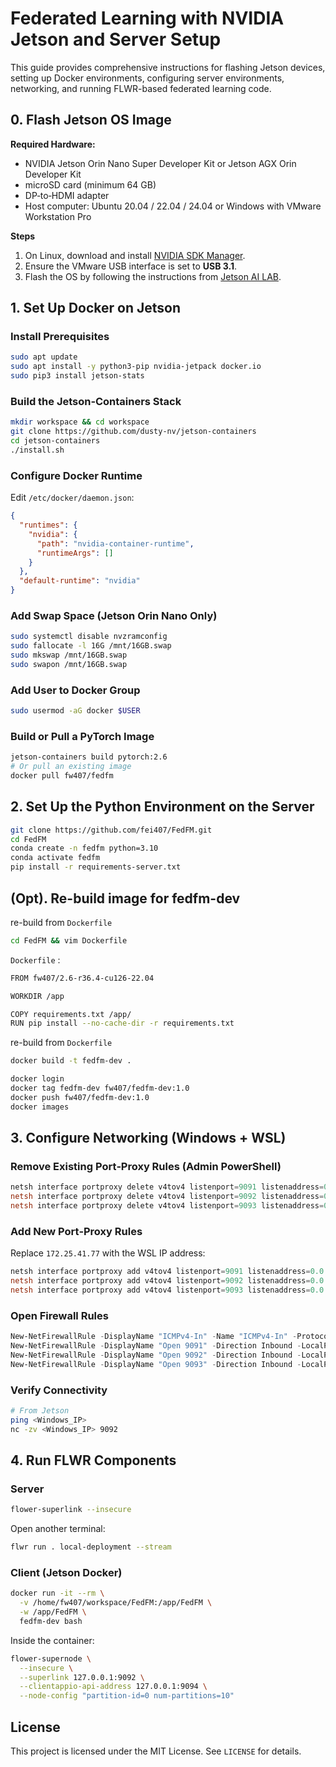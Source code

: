 # Federated Learning with NVIDIA Jetson and Server Setup

This guide provides comprehensive instructions for flashing Jetson devices, setting up Docker environments, configuring server environments, networking, and running FLWR-based federated learning code.

## 0. Flash Jetson OS Image

**Required Hardware:**

- NVIDIA Jetson Orin Nano Super Developer Kit or Jetson AGX Orin Developer Kit
- microSD card (minimum 64 GB)
- DP‑to‑HDMI adapter
- Host computer: Ubuntu 20.04 / 22.04 / 24.04 or Windows with VMware Workstation Pro

**Steps**

1. On Linux, download and install [NVIDIA SDK Manager](https://developer.nvidia.com/nvidia-sdk-manager).
2. Ensure the VMware USB interface is set to **USB 3.1**.
3. Flash the OS by following the instructions from [Jetson AI LAB](https://www.jetson-ai-lab.com/initial_setup_jon.html).

## 1. Set Up Docker on Jetson

### Install Prerequisites

```bash
sudo apt update
sudo apt install -y python3-pip nvidia-jetpack docker.io
sudo pip3 install jetson-stats
```

### Build the Jetson‑Containers Stack

```bash
mkdir workspace && cd workspace
git clone https://github.com/dusty-nv/jetson-containers
cd jetson-containers
./install.sh
```

### Configure Docker Runtime

Edit `/etc/docker/daemon.json`:

```json
{
  "runtimes": {
    "nvidia": {
      "path": "nvidia-container-runtime",
      "runtimeArgs": []
    }
  },
  "default-runtime": "nvidia"
}
```

### Add Swap Space (Jetson Orin Nano Only)

```bash
sudo systemctl disable nvzramconfig
sudo fallocate -l 16G /mnt/16GB.swap
sudo mkswap /mnt/16GB.swap
sudo swapon /mnt/16GB.swap
```

### Add User to Docker Group

```bash
sudo usermod -aG docker $USER
```

### Build or Pull a PyTorch Image

```bash
jetson-containers build pytorch:2.6
# Or pull an existing image
docker pull fw407/fedfm
```

## 2. Set Up the Python Environment on the Server

```bash
git clone https://github.com/fei407/FedFM.git
cd FedFM
conda create -n fedfm python=3.10
conda activate fedfm
pip install -r requirements-server.txt
```

## (Opt). Re-build image for fedfm-dev

re-build from `Dockerfile`

```bash
cd FedFM && vim Dockerfile
```

`Dockerfile` :

```bash
FROM fw407/2.6-r36.4-cu126-22.04

WORKDIR /app

COPY requirements.txt /app/
RUN pip install --no-cache-dir -r requirements.txt
```

re-build from `Dockerfile`

```bash
docker build -t fedfm-dev .
```

```bash
docker login
docker tag fedfm-dev fw407/fedfm-dev:1.0
docker push fw407/fedfm-dev:1.0
docker images
```

## 3. Configure Networking (Windows + WSL)

### Remove Existing Port‑Proxy Rules (Admin PowerShell)

```powershell
netsh interface portproxy delete v4tov4 listenport=9091 listenaddress=0.0.0.0
netsh interface portproxy delete v4tov4 listenport=9092 listenaddress=0.0.0.0
netsh interface portproxy delete v4tov4 listenport=9093 listenaddress=0.0.0.0
```

### Add New Port‑Proxy Rules

Replace `172.25.41.77` with the WSL IP address:

```powershell
netsh interface portproxy add v4tov4 listenport=9091 listenaddress=0.0.0.0 connectport=9091 connectaddress=172.25.41.77
netsh interface portproxy add v4tov4 listenport=9092 listenaddress=0.0.0.0 connectport=9092 connectaddress=172.25.41.77
netsh interface portproxy add v4tov4 listenport=9093 listenaddress=0.0.0.0 connectport=9093 connectaddress=172.25.41.77
```

### Open Firewall Rules

```powershell
New-NetFirewallRule -DisplayName "ICMPv4-In" -Name "ICMPv4-In" -Protocol ICMPv4 -IcmpType 8 -Direction Inbound -Action Allow
New-NetFirewallRule -DisplayName "Open 9091" -Direction Inbound -LocalPort 9091 -Protocol TCP -Action Allow
New-NetFirewallRule -DisplayName "Open 9092" -Direction Inbound -LocalPort 9092 -Protocol TCP -Action Allow
New-NetFirewallRule -DisplayName "Open 9093" -Direction Inbound -LocalPort 9093 -Protocol TCP -Action Allow
```

### Verify Connectivity

```bash
# From Jetson
ping <Windows_IP>
nc -zv <Windows_IP> 9092
```

## 4. Run FLWR Components

### Server

```bash
flower-superlink --insecure
```

Open another terminal:

```bash
flwr run . local-deployment --stream
```

### Client (Jetson Docker)

```bash
docker run -it --rm \
  -v /home/fw407/workspace/FedFM:/app/FedFM \
  -w /app/FedFM \
  fedfm-dev bash
```

Inside the container:

```bash
flower-supernode \
  --insecure \
  --superlink 127.0.0.1:9092 \
  --clientappio-api-address 127.0.0.1:9094 \
  --node-config "partition-id=0 num-partitions=10"
```



## License

This project is licensed under the MIT License. See `LICENSE` for details.
